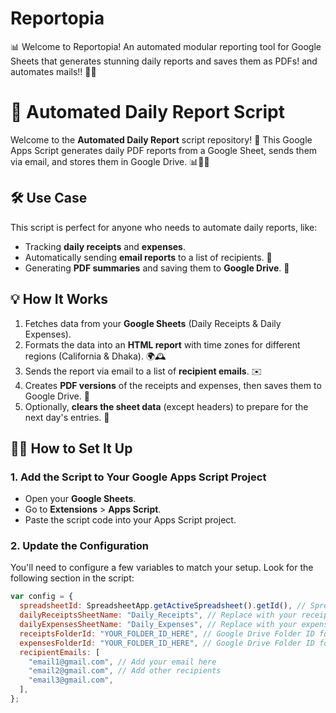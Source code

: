 # Reportopia

📊 Welcome to Reportopia! An automated modular reporting tool for Google Sheets that generates stunning daily reports and saves them as PDFs! and automates mails!! 📄✨

# 🧾 Automated Daily Report Script

Welcome to the **Automated Daily Report** script repository! 🚀 This Google Apps Script generates daily PDF reports from a Google Sheet, sends them via email, and stores them in Google Drive. 📊📧✨

## 🛠 Use Case

This script is perfect for anyone who needs to automate daily reports, like:

- Tracking **daily receipts** and **expenses**.
- Automatically sending **email reports** to a list of recipients. 📩
- Generating **PDF summaries** and saving them to **Google Drive**. 📂

## 💡 How It Works

1. Fetches data from your **Google Sheets** (Daily Receipts & Daily Expenses).
2. Formats the data into an **HTML report** with time zones for different regions (California & Dhaka). 🌍🕰
3. Sends the report via email to a list of **recipient emails**. ✉️
4. Creates **PDF versions** of the receipts and expenses, then saves them to Google Drive. 📄
5. Optionally, **clears the sheet data** (except headers) to prepare for the next day's entries. 🧹

## 🧑‍💻 How to Set It Up

### 1. Add the Script to Your Google Apps Script Project

- Open your **Google Sheets**.
- Go to **Extensions** > **Apps Script**.
- Paste the script code into your Apps Script project.

### 2. Update the Configuration

You'll need to configure a few variables to match your setup. Look for the following section in the script:

```javascript
var config = {
  spreadsheetId: SpreadsheetApp.getActiveSpreadsheet().getId(), // Spreadsheet ID
  dailyReceiptsSheetName: "Daily_Receipts", // Replace with your receipts sheet name
  dailyExpensesSheetName: "Daily_Expenses", // Replace with your expenses sheet name
  receiptsFolderId: "YOUR_FOLDER_ID_HERE", // Google Drive Folder ID for Receipts PDFs
  expensesFolderId: "YOUR_FOLDER_ID_HERE", // Google Drive Folder ID for Expenses PDFs
  recipientEmails: [
    "email1@gmail.com", // Add your email here
    "email2@gmail.com", // Add other recipients
    "email3@gmail.com",
  ],
};
```
